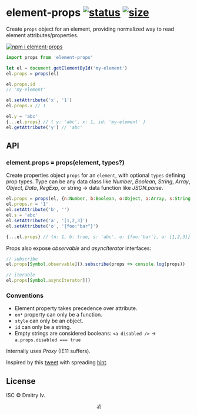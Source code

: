 # element-props [![status](https://travis-ci.org/spectjs/element-props.svg?branch=master)](https://travis-ci.org/spectjs/element-props) [![size](https://bundlephobia.com/result?p=element-props)](https://img.shields.io/bundlephobia/minzip/spect?label=size)

Create `props` object for an element, providing normalized way to read element attributes/properties.

[![npm i element-props](https://nodei.co/npm/element-props.png?mini=true)](https://nodei.co/npm/element-props/)

```js
import props from 'element-props'

let el = document.getElementById('my-element')
el.props = props(el)

el.props.id
// 'my-element'

el.setAttribute('x', '1')
el.props.x // 1

el.y = 'abc'
{...el.props} // { y: 'abc', x: 1, id: 'my-element' }
el.getAttribute('y') // 'abc'
```

## API

### element.props = props(element, types?)

Create properties object `props` for an `element`, with optional `types` defining prop types. Type can be any data class like _Number_, _Boolean_, _String_, _Array_, _Object_, _Data_, _RegExp_, or string → data function like _JSON.parse_.

```js
el.props = props(el, {n:Number, b:Boolean, o:Object, a:Array, s:String, d:Date})
el.props.n = '1'
el.setAttribute('b', '')
el.s = 'abc'
el.setAttribute('a', '[1,2,3]')
el.setAttribute('o', '{foo:"bar"}')

{...el.props} // {n: 1, b: true, s: 'abc', o: {foo:'bar'}, a: [1,2,3]}
```

Props also expose _observable_ and _asyncIterator_ interfaces:

```js
// subscribe
el.props[Symbol.observable]().subscribe(props => console.log(props))

// iterable
el.props[Symbol.asyncIterator]()
```

### Conventions

* Element property takes precedence over attribute.
* `on*` property can only be a function.
* `style` can only be an object.
* `id` can only be a string.
* Empty strings are considered booleans: `<a disabled />` → `a.props.disabled === true`

Internally uses _Proxy_ (IE11 suffers). <!-- with _MutationObserver_ fallback for IE11. -->

Inspired by this [tweet](https://twitter.com/WebReflection/status/1260948278977409026?s=20) with spreading [hint](https://github.com/tc39/proposal-object-rest-spread/issues/69#issuecomment-633232470).


## License

ISC © Dmitry Iv.

<p align="center">ॐ</p>
